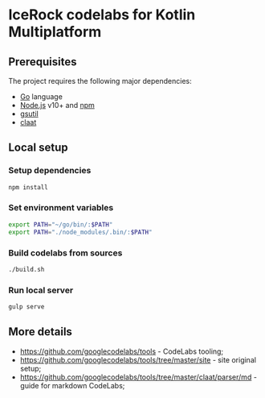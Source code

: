 # IceRock codelabs for Kotlin Multiplatform

## Prerequisites

The project requires the following major dependencies:

- [Go](https://golang.org/dl/) language
- [Node.js](https://nodejs.org/en/download/) v10+ and [npm](https://www.npmjs.com/get-npm)
- [gsutil](https://cloud.google.com/storage/docs/gsutil_install)
- [claat](https://github.com/googlecodelabs/tools/tree/master/claat#install)

## Local setup

### Setup dependencies

```bash
npm install
```

### Set environment variables

```bash
export PATH="~/go/bin/:$PATH"
export PATH="./node_modules/.bin/:$PATH"
```

### Build codelabs from sources

```bash
./build.sh
```

### Run local server

```bash
gulp serve
```

## More details

* <https://github.com/googlecodelabs/tools> - CodeLabs tooling;
* <https://github.com/googlecodelabs/tools/tree/master/site> - site original setup;
* <https://github.com/googlecodelabs/tools/tree/master/claat/parser/md> - guide for markdown
  CodeLabs;

